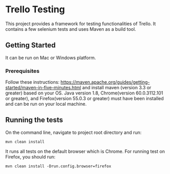 # Trello Testing

This project provides a framework for testing functionalities of Trello. It contains a few selenium tests and uses Maven as a build tool.    

## Getting Started

It can be run on Mac or Windows platform.

### Prerequisites

Follow these instructions: https://maven.apache.org/guides/getting-started/maven-in-five-minutes.html and install maven (version 3.3 or greater) based on your OS.
Java version 1.8, Chrome(version 60.0.3112.101 or greater), and Firefox(version 55.0.3 or greater) must have been installed and can be run on your local machine.

## Running the tests

On the command line, navigate to project root directory and run:
```
mvn clean install
```

It runs all tests on the default browser which is Chrome. For running test on Firefox, you should run:
```
mvn clean install -Drun.config.browser=firefox
```

